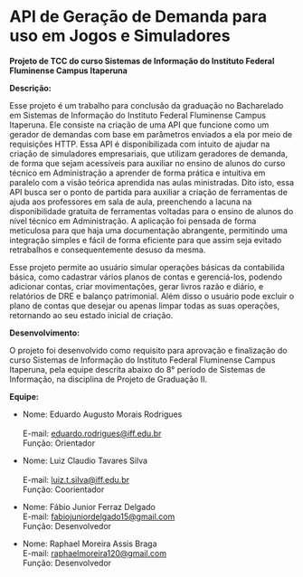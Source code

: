 # API de Geração de Demanda para uso em Jogos e Simuladores
<b>Projeto de TCC do curso Sistemas de Informação do Instituto Federal Fluminense Campus Itaperuna</b>

<b>Descrição:</b>

Esse projeto é um trabalho para conclusão da graduação no Bacharelado em Sistemas de Informação do Instituto Federal Fluminense Campus Itaperuna. Ele consiste na criação de uma API que funcione como um gerador de demandas com base em parâmetros enviados a ela por meio de requisições HTTP. 
Essa API é disponibilizada com intuito de ajudar na criação de simuladores empresariais, que utilizam geradores de demanda, de forma que sejam acessíveis para auxiliar no ensino de alunos do curso técnico em Administração a aprender de forma prática e intuitiva em paralelo com a visão teórica aprendida nas aulas ministradas.
Dito isto, essa API busca ser o ponto de partida para auxiliar a criação de ferramentas de ajuda aos professores em sala de aula, preenchendo a lacuna na disponibilidade gratuita de ferramentas voltadas para o ensino de alunos do nível técnico em Administração. A aplicação foi pensada de forma meticulosa para que haja uma documentação abrangente, permitindo uma integração simples e fácil de forma eficiente para que assim seja evitado retrabalhos e consequentemente  desuso da mesma.

Esse projeto permite ao usuário simular operações básicas da contabilida básica, como cadastrar vários planos de contas e gerenciá-los, podendo adicionar contas, criar movimentações, gerar livros razão e diário, e relatórios de DRE e balanço patrimonial. Além disso o usuário pode excluir o plano de contas que desejar ou apenas limpar todas as suas operações, retornando ao seu estado inicial de criação.

<b>Desenvolvimento:</b>

O projeto foi desenvolvido como requisito para aprovação e finalização do curso Sistemas de Informação do Instituto Federal Fluminense Campus Itaperuna, pela equipe descrita abaixo do 8° período de Sistemas de Informação, na disciplina de Projeto de Graduação II. 
  
<b>Equipe:</b>

- Nome: Eduardo Augusto Morais Rodrigues	
  <br>E-mail: eduardo.rodrigues@iff.edu.br
  <br>Função: Orientador

- Nome: Luiz Claudio Tavares Silva	
  <br>E-mail: luiz.t.silva@iff.edu.br
  <br>Função: Coorientador
  
- Nome: Fábio Junior Ferraz Delgado
  <br>E-mail: fabiojuniordelgado15@gmail.com
  <br>Função: Desenvolvedor
  
- Nome: Raphael Moreira Assis Braga
  <br>E-mail: raphaelmoreira120@gmail.com
  <br>Função: Desenvolvedor
